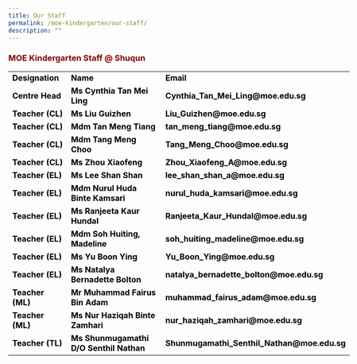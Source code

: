 ```yaml
---
title: Our Staff
permalink: /moe-kindergarten/our-staff/
description: ""
---
```

<h3 style="text-align: justify;"><strong><span style="color: #800000;">MOE Kindergarten Staff @ Shuqun</span></strong></h3>

<table width="771" style="width: 687px;">
<tbody>
<tr>
<td style="width: 110.922px;"><strong><span style="color: #000000;">Designation</span></strong></td>
<td style="width: 224.328px;"><strong><span style="color: #000000;">Name</span></strong></td>
<td style="width: 329.75px;"><strong><span style="color: #000000;">Email</span></strong></td>
</tr>
<tr>
<td style="width: 110.922px;"><strong><span style="color: #000000;">Centre Head</span></strong></td>
<td style="width: 224.328px;"><strong><span style="color: #000000;">Ms Cynthia Tan Mei Ling</span></strong></td>
<td style="width: 329.75px;"><strong><span style="color: #000000;">Cynthia_Tan_Mei_Ling@moe.edu.sg</span></strong></td>
</tr>
<tr>
<td style="width: 110.922px;"><strong><span style="color: #000000;">Teacher (CL)</span></strong></td>
<td style="width: 224.328px;"><strong><span style="color: #000000;">Ms Liu Guizhen</span></strong></td>
<td style="width: 329.75px;"><strong><span style="color: #000000;">Liu_Guizhen@moe.edu.sg</span></strong></td>
</tr>
<tr>
<td style="width: 110.922px;"><strong><span style="color: #000000;">Teacher (CL)</span></strong></td>
<td style="width: 224.328px;"><strong><span style="color: #000000;">Mdm Tan Meng Tiang</span></strong></td>
<td style="width: 329.75px;"><strong><span style="color: #000000;">tan_meng_tiang@moe.edu.sg</span></strong></td>
</tr>
<tr>
<td style="width: 110.922px;"><strong><span style="color: #000000;">Teacher (CL)</span></strong></td>
<td style="width: 224.328px;"><strong><span style="color: #000000;">Mdm Tang Meng Choo</span></strong></td>
<td style="width: 329.75px;"><strong><span style="color: #000000;">Tang_Meng_Choo@moe.edu.sg</span></strong></td>
</tr>
<tr>
<td style="width: 110.922px;"><strong><span style="color: #000000;">Teacher (CL)</span></strong></td>
<td style="width: 224.328px;"><strong><span style="color: #000000;">Ms Zhou Xiaofeng</span></strong></td>
<td style="width: 329.75px;"><strong><span style="color: #000000;">Zhou_Xiaofeng_A@moe.edu.sg</span></strong></td>
</tr>
<tr>
<td style="width: 110.922px;"><strong><span style="color: #000000;">Teacher (EL)</span></strong></td>
<td style="width: 224.328px;"><strong><span style="color: #000000;">Ms Lee Shan Shan</span></strong></td>
<td style="width: 329.75px;"><strong><span style="color: #000000;">lee_shan_shan_a@moe.edu.sg</span></strong></td>
</tr>
<tr>
<td style="width: 110.922px;"><strong><span style="color: #000000;">Teacher (EL)</span></strong></td>
<td style="width: 224.328px;"><strong><span style="color: #000000;">Mdm Nurul Huda Binte Kamsari</span></strong></td>
<td style="width: 329.75px;"><strong><span style="color: #000000;">nurul_huda_kamsari@moe.edu.sg</span></strong></td>
</tr>
<tr>
<td style="width: 110.922px;"><strong><span style="color: #000000;">Teacher (EL)</span></strong></td>
<td style="width: 224.328px;"><strong><span style="color: #000000;">Ms Ranjeeta Kaur Hundal</span></strong></td>
<td style="width: 329.75px;"><strong><span style="color: #000000;">Ranjeeta_Kaur_Hundal@moe.edu.sg</span></strong></td>
</tr>
<tr>
<td style="width: 110.922px;"><strong><span style="color: #000000;">Teacher (EL)</span></strong></td>
<td style="width: 224.328px;"><strong><span style="color: #000000;">Mdm Soh Huiting, Madeline</span></strong></td>
<td style="width: 329.75px;"><strong><span style="color: #000000;">soh_huiting_madeline@moe.edu.sg</span></strong></td>
</tr>
<tr>
<td style="width: 110.922px;"><strong><span style="color: #000000;">Teacher (EL)</span></strong></td>
<td style="width: 224.328px;"><strong><span style="color: #000000;">Ms Yu Boon Ying</span></strong></td>
<td style="width: 329.75px;"><strong><span style="color: #000000;">Yu_Boon_Ying@moe.edu.sg</span></strong></td>
</tr>
<tr>
<td style="width: 110.922px;"><strong><span style="color: #000000;">Teacher (EL)</span></strong></td>
<td style="width: 224.328px;"><strong><span style="color: #000000;">Ms Natalya Bernadette Bolton</span></strong></td>
<td style="width: 329.75px;"><strong><span style="color: #000000;">natalya_bernadette_bolton@moe.edu.sg</span></strong></td>
</tr>
<tr>
<td style="width: 110.922px;"><strong><span style="color: #000000;">Teacher (ML)</span></strong></td>
<td style="width: 224.328px;"><strong><span style="color: #000000;">Mr Muhammad Fairus Bin Adam</span></strong></td>
<td style="width: 329.75px;"><strong><span style="color: #000000;">muhammad_fairus_adam@moe.edu.sg</span></strong></td>
</tr>
<tr>
<td style="width: 110.922px;"><strong><span style="color: #000000;">Teacher (ML)</span></strong></td>
<td style="width: 224.328px;"><strong><span style="color: #000000;">Ms Nur Haziqah Binte Zamhari</span></strong></td>
<td style="width: 329.75px;"><strong><span style="color: #000000;">nur_haziqah_zamhari@moe.edu.sg</span></strong></td>
</tr>
<tr>
<td style="width: 110.922px;"><strong><span style="color: #000000;">Teacher (TL)</span></strong></td>
<td style="width: 224.328px;"><strong><span style="color: #000000;">Ms Shunmugamathi D/O Senthil Nathan</span></strong></td>
<td style="width: 329.75px;"><strong><span style="color: #000000;">Shunmugamathi_Senthil_Nathan@moe.edu.sg</span></strong></td>
</tr>
</tbody>
</table>